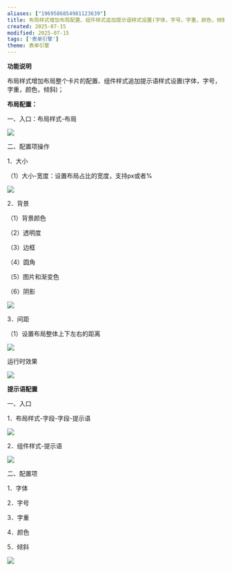 ```yaml
---
aliases: ["1969586854981123639"]
title: 布局样式增加布局配置、组件样式追加提示语样式设置(字体，字号，字重，颜色，倾斜)
created: 2025-07-15
modified: 2025-07-15
tags: ['表单引擎']
theme: 表单引擎
---
```


**功能说明**

布局样式增加布局整个卡片的配置、组件样式追加提示语样式设置(字体，字号，字重，颜色，倾斜)；

**布局配置：**

一、入口：布局样式-布局

![](https://myhelpdoc.oss-cn-heyuan.aliyuncs.com/mdimages/ec065c811877f1e821ae782b6604f8ff.jpg)

二、配置项操作

1．大小

（1）大小-宽度：设置布局占比的宽度，支持px或者%

![](https://myhelpdoc.oss-cn-heyuan.aliyuncs.com/mdimages/0d75b5d4a75ecd81675923b6bb19be59.jpg)

2．背景

（1）背景颜色

（2）透明度

（3）边框

（4）圆角

（5）图片和渐变色

（6）阴影

![](https://myhelpdoc.oss-cn-heyuan.aliyuncs.com/mdimages/0a621dd50ff7faa2dc8866bd6dc9bd54.jpg)

3．间距

（1）设置布局整体上下左右的距离

![](https://myhelpdoc.oss-cn-heyuan.aliyuncs.com/mdimages/cb2063d9be05e43ba092af0b00eb49a0.jpg)

运行时效果

![](https://myhelpdoc.oss-cn-heyuan.aliyuncs.com/mdimages/3eb7d307d3a0bde9a51b07c3ba84d5b8.jpg)

**提示语配置**

一、入口

1．布局样式-字段-字段-提示语

![](https://myhelpdoc.oss-cn-heyuan.aliyuncs.com/mdimages/e8b1d36772310631b8cbc91a742c5d9d.jpg)

2．组件样式-提示语

![](https://myhelpdoc.oss-cn-heyuan.aliyuncs.com/mdimages/5ee08676af8db83807af4fea564b32c5.jpg)

二、配置项

1．字体

2．字号

3．字重

4．颜色

5．倾斜

![](https://myhelpdoc.oss-cn-heyuan.aliyuncs.com/mdimages/46a09d8aa20891b7e70ff1b855e5013e.jpg)

